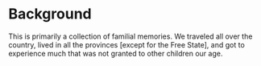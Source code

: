 # Background


This is primarily a collection of familial memories. We traveled all over the country, lived in all the provinces [except for the Free State], and got to experience much that was not granted to other children our age.